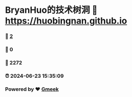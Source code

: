 # BryanHuo的技术树洞 :link: https://huobingnan.github.io 
### :page_facing_up: [2](https://huobingnan.github.io/tag.html) 
### :speech_balloon: 0 
### :hibiscus: 2272 
### :alarm_clock: 2024-06-23 15:35:09 
### Powered by :heart: [Gmeek](https://github.com/Meekdai/Gmeek)
